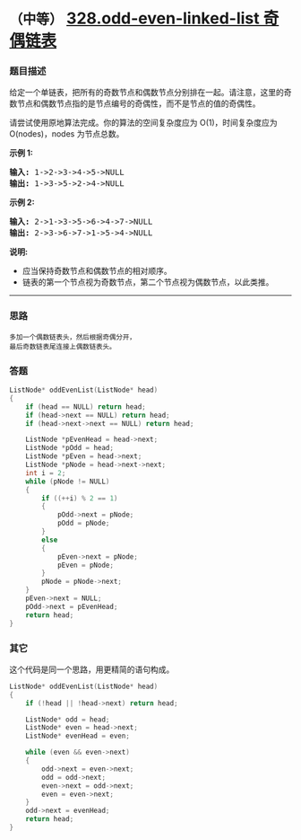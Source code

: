 # `（中等）` [328.odd-even-linked-list 奇偶链表](https://leetcode-cn.com/problems/odd-even-linked-list/)

### 题目描述
<p>给定一个单链表，把所有的奇数节点和偶数节点分别排在一起。请注意，这里的奇数节点和偶数节点指的是节点编号的奇偶性，而不是节点的值的奇偶性。</p>

<p>请尝试使用原地算法完成。你的算法的空间复杂度应为 O(1)，时间复杂度应为 O(nodes)，nodes 为节点总数。</p>

<p><strong>示例 1:</strong></p>

<pre><strong>输入:</strong> 1-&gt;2-&gt;3-&gt;4-&gt;5-&gt;NULL
<strong>输出:</strong> 1-&gt;3-&gt;5-&gt;2-&gt;4-&gt;NULL
</pre>

<p><strong>示例 2:</strong></p>

<pre><strong>输入:</strong> 2-&gt;1-&gt;3-&gt;5-&gt;6-&gt;4-&gt;7-&gt;NULL 
<strong>输出:</strong> 2-&gt;3-&gt;6-&gt;7-&gt;1-&gt;5-&gt;4-&gt;NULL</pre>

<p><strong>说明:</strong></p>

<ul>
	<li>应当保持奇数节点和偶数节点的相对顺序。</li>
	<li>链表的第一个节点视为奇数节点，第二个节点视为偶数节点，以此类推。</li>
</ul>


---
### 思路
```
多加一个偶数链表头，然后根据奇偶分开，  
最后奇数链表尾连接上偶数链表头。
```

### 答题
``` C++
ListNode* oddEvenList(ListNode* head) 
{
	if (head == NULL) return head;
	if (head->next == NULL) return head;
	if (head->next->next == NULL) return head;

	ListNode *pEvenHead = head->next;
	ListNode *pOdd = head;
	ListNode *pEven = head->next;
	ListNode *pNode = head->next->next;
	int i = 2;
	while (pNode != NULL)
	{
		if ((++i) % 2 == 1)
		{
			pOdd->next = pNode;
			pOdd = pNode;
		}
		else
		{
			pEven->next = pNode;
			pEven = pNode;
		}
		pNode = pNode->next;
	}
	pEven->next = NULL;
	pOdd->next = pEvenHead;
	return head;
}
```

### 其它
这个代码是同一个思路，用更精简的语句构成。  
``` C++
ListNode* oddEvenList(ListNode* head) 
{
	if (!head || !head->next) return head;

	ListNode* odd = head;
	ListNode* even = head->next;
	ListNode* evenHead = even;

	while (even && even->next) 
	{
		odd->next = even->next;
		odd = odd->next;
		even->next = odd->next;
		even = even->next;
	}
	odd->next = evenHead;
	return head;
}
```

